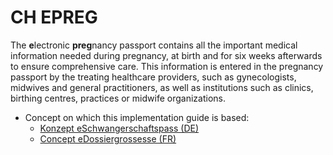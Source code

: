 # CH EPREG
The **e**lectronic **preg**nancy passport contains all the important medical information needed during pregnancy, at birth and for six weeks afterwards to ensure comprehensive care. This information is entered in the pregnancy passport by the treating healthcare providers, such as gynecologists, midwives and general practitioners, as well as institutions such as clinics, birthing centres, practices or midwife organizations. 

* Concept on which this implementation guide is based: 
   * [Konzept eSchwangerschaftspass (DE)](https://www.e-health-suisse.ch/upload/documents/eSchwangerschaftspass_Konzept_de.pdf)
   * [Concept eDossiergrossesse (FR)](https://www.e-health-suisse.ch/upload/documents/eDossiergrossesse_Concept_fr.pdf)

